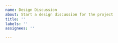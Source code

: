```yaml
---
name: Design Discussion
about: Start a design discussion for the project
title: ''
labels: ''
assignees: ''

---
```

